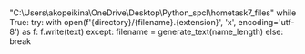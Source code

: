 #

"C:\Users\akopeikina\OneDrive\Desktop\Python_spcl\hometask7_files"
while True:
    try:
        with open(f'{directory}/{filename}.{extension}', 'x', encoding='utf-8') as f:
    f.write(text)
        except:
            filename = generate_text(name_length)
else:
    break

